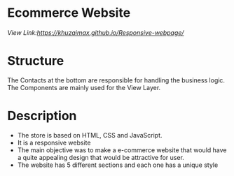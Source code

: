 # Ecommerce Website
###### View Link:https://khuzaimax.github.io/Responsive-webpage/
# Structure
The Contacts at the bottom are responsible for handling the business logic.
The Components are mainly used for the View Layer.
#  Description
- The store is based on HTML, CSS and JavaScript.
- It is a responsive website
- The main objective was to make a e-commerce website that would have a quite appealing design that would be attractive for user.
- The website has 5 different sections and each one has a unique style
